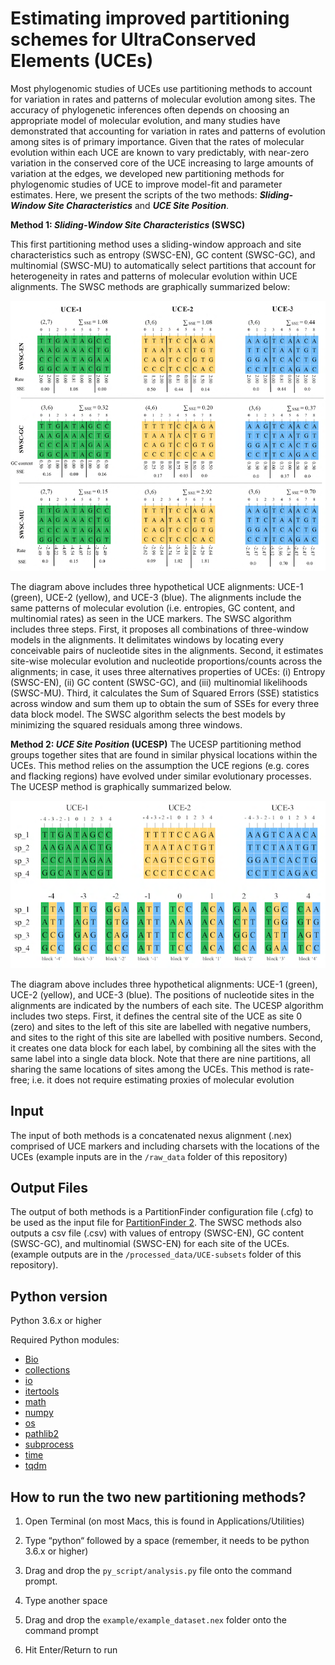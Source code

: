# Estimating improved partitioning schemes for UltraConserved Elements (UCEs)

Most phylogenomic studies of UCEs use partitioning methods to account for variation in rates and patterns of molecular evolution among sites. The accuracy of phylogenetic inferences often depends on choosing an appropriate model of molecular evolution, and many studies have demonstrated that accounting for variation in rates and patterns of evolution among sites is of primary importance. Given that the rates of molecular evolution within each UCE are known to vary predictably, with near-zero variation in the conserved core of the UCE increasing to large amounts of variation at the edges, we developed new partitioning methods for phylogenomic studies of UCE to improve model-fit and parameter estimates. Here, we present the scripts of the two methods: **_Sliding-Window Site Characteristics_** and **_UCE Site Position_**. 
 
**Method 1: _Sliding-Window Site Characteristics_ (SWSC)**

 This first partitioning method uses a sliding-window approach and site characteristics such as entropy (SWSC-EN), GC content (SWSC-GC), and multinomial (SWSC-MU) to automatically select partitions that account for heterogeneity in rates and patterns of molecular evolution within UCE alignments. The SWSC methods are graphically summarized below:

![SWSC](/Tables-Figures/Figures/Figure2.png)

The diagram above includes three hypothetical UCE alignments: UCE-1 (green), UCE-2 (yellow), and UCE-3 (blue). The alignments include the same patterns of molecular evolution (i.e. entropies, GC content, and multinomial rates) as seen in the UCE markers. The SWSC algorithm includes three steps. First, it proposes all combinations of three-window models in the alignments. It delimitates windows by locating every conceivable pairs of nucleotide sites in the alignments. Second, it estimates site-wise molecular evolution and nucleotide proportions/counts across the alignments; in case, it uses three alternatives properties of UCEs: (i) Entropy (SWSC-EN), (ii) GC content (SWSC-GC), and (iii) multinomial likelihoods (SWSC-MU). Third, it calculates the Sum of Squared Errors (SSE) statistics across window and sum them up to obtain the sum of SSEs for every three data block model. The SWSC algorithm selects the best models by minimizing the squared residuals among three windows. 

**Method 2: _UCE Site Position_ (UCESP)**
The UCESP partitioning method groups together sites that are found in similar physical locations within the UCEs. This method relies on the assumption the UCE regions (e.g. cores and flacking regions) have evolved under similar evolutionary processes. The UCESP method is graphically summarized below.

![UCESP](/Tables-Figures/Figures/Figure3.png)

 The diagram above includes three hypothetical alignments: UCE-1 (green), UCE-2 (yellow), and UCE-3 (blue). The positions of nucleotide sites in the alignments are indicated by the numbers of each site. The UCESP algorithm includes two steps. First, it defines the central site of the UCE as site 0 (zero) and sites to the left of this site are labelled with negative numbers, and sites to the right of this site are labelled with positive numbers. Second, it creates one data block for each label, by combining all the sites with the same label into a single data block. Note that there are nine partitions, all sharing the same locations of sites among the UCEs. This method is rate-free; i.e. it does not require estimating proxies of molecular evolution

## Input

The input of both methods is a concatenated nexus alignment (.nex) comprised of UCE markers and including charsets with the locations of the UCEs (example inputs are in the `/raw_data` folder of this repository) 

## Output Files

The output of both methods is a PartitionFinder configuration file (.cfg) to be used as the input file for [PartitionFinder 2](https://academic.oup.com/mbe/article/34/3/772/2738784/PartitionFinder-2-New-Methods-for-Selecting). The SWSC methods also outputs a csv file (.csv) with values of entropy (SWSC-EN), GC content (SWSC-GC), and multinomial (SWSC-EN) for each site of the UCEs. (example outputs are in the `/processed_data/UCE-subsets` folder of this repository). 

## Python version

Python 3.6.x or higher

Required Python modules: 

* [Bio](https://pypi.python.org/pypi/biopython)
* [collections](https://docs.python.org/3/library/collections.html)
* [io](https://docs.python.org/3/library/io.html)
* [itertools](https://docs.python.org/3/library/itertools.html) 
* [math](https://docs.python.org/3/library/math.html) 
* [numpy](https://pypi.python.org/pypi/numpy)
* [os](https://docs.python.org/3/library/os.html)
* [pathlib2](https://pypi.python.org/pypi/pathlib2/)
* [subprocess](https://docs.python.org/3/library/subprocess.html)
* [time](https://docs.python.org/3/library/time.html) 
* [tqdm](https://pypi.python.org/pypi/tqdm)


## How to run the two new partitioning methods?

1. Open Terminal (on most Macs, this is found in Applications/Utilities)

2. Type “python“ followed by a space (remember, it needs to be python 3.6.x or higher)

3. Drag and drop the `py_script/analysis.py` file onto the command prompt.

4. Type another space

5. Drag and drop the `example/example_dataset.nex` folder onto the command prompt

6. Hit Enter/Return to run